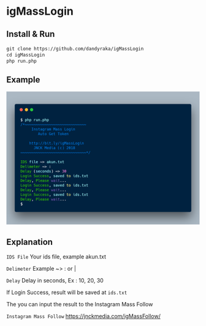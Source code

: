 # igMassLogin

Install & Run
--
```
git clone https://github.com/dandyraka/igMassLogin
cd igMassLogin
php run.php
```

Example
--
![Alt text](image/image.png "Example")

Explanation
--
`IDS File` Your ids file, example akun.txt

`Delimeter` Example ~> : or |

`Delay` Delay in seconds, Ex : 10, 20, 30

If Login Success, result will be saved at `ids.txt`

The you can input the result to the Instagram Mass Follow

`Instagram Mass Follow` https://jnckmedia.com/igMassFollow/
